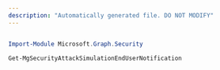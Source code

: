 ```yaml
---
description: "Automatically generated file. DO NOT MODIFY"
---
```


```powershell

Import-Module Microsoft.Graph.Security

Get-MgSecurityAttackSimulationEndUserNotification

```